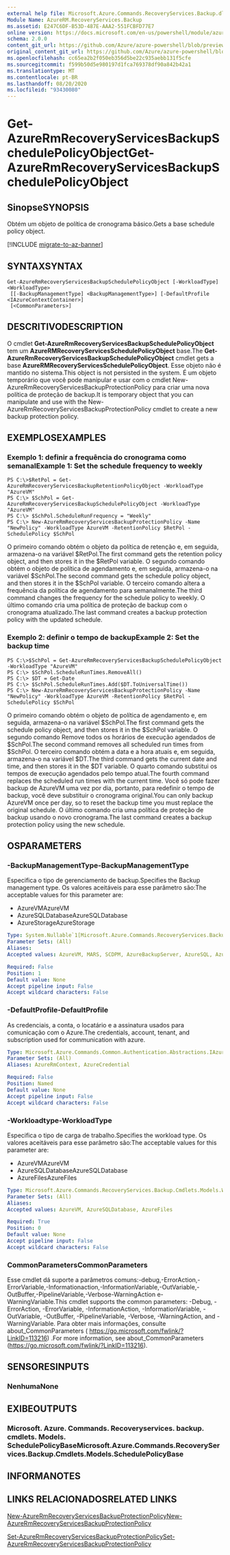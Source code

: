 ```yaml
---
external help file: Microsoft.Azure.Commands.RecoveryServices.Backup.dll-Help.xml
Module Name: AzureRM.RecoveryServices.Backup
ms.assetid: E247C6DF-B53D-487E-AAA2-551FCBFD77E7
online version: https://docs.microsoft.com/en-us/powershell/module/azurerm.recoveryservices.backup/get-azurermrecoveryservicesbackupschedulepolicyobject
schema: 2.0.0
content_git_url: https://github.com/Azure/azure-powershell/blob/preview/src/ResourceManager/RecoveryServices/Commands.RecoveryServices.Backup/help/Get-AzureRmRecoveryServicesBackupSchedulePolicyObject.md
original_content_git_url: https://github.com/Azure/azure-powershell/blob/preview/src/ResourceManager/RecoveryServices/Commands.RecoveryServices.Backup/help/Get-AzureRmRecoveryServicesBackupSchedulePolicyObject.md
ms.openlocfilehash: cc65ea2b2f050eb356d5be22c935aebb131f5cfe
ms.sourcegitcommit: f599b50d5e980197d1fca769378df90a842b42a1
ms.translationtype: MT
ms.contentlocale: pt-BR
ms.lasthandoff: 08/20/2020
ms.locfileid: "93430080"
---
```

# <span data-ttu-id="9b08e-101">Get-AzureRmRecoveryServicesBackupSchedulePolicyObject</span><span class="sxs-lookup"><span data-stu-id="9b08e-101">Get-AzureRmRecoveryServicesBackupSchedulePolicyObject</span></span>

## <span data-ttu-id="9b08e-102">Sinopse</span><span class="sxs-lookup"><span data-stu-id="9b08e-102">SYNOPSIS</span></span>
<span data-ttu-id="9b08e-103">Obtém um objeto de política de cronograma básico.</span><span class="sxs-lookup"><span data-stu-id="9b08e-103">Gets a base schedule policy object.</span></span>

[!INCLUDE [migrate-to-az-banner](../../includes/migrate-to-az-banner.md)]

## <span data-ttu-id="9b08e-104">SYNTAX</span><span class="sxs-lookup"><span data-stu-id="9b08e-104">SYNTAX</span></span>

```
Get-AzureRmRecoveryServicesBackupSchedulePolicyObject [-WorkloadType] <WorkloadType>
 [[-BackupManagementType] <BackupManagementType>] [-DefaultProfile <IAzureContextContainer>]
 [<CommonParameters>]
```

## <span data-ttu-id="9b08e-105">DESCRITIVO</span><span class="sxs-lookup"><span data-stu-id="9b08e-105">DESCRIPTION</span></span>
<span data-ttu-id="9b08e-106">O cmdlet **Get-AzureRmRecoveryServicesBackupSchedulePolicyObject** tem um **AzureRMRecoveryServicesSchedulePolicyObject** base.</span><span class="sxs-lookup"><span data-stu-id="9b08e-106">The **Get-AzureRmRecoveryServicesBackupSchedulePolicyObject** cmdlet gets a base **AzureRMRecoveryServicesSchedulePolicyObject**.</span></span>
<span data-ttu-id="9b08e-107">Esse objeto não é mantido no sistema.</span><span class="sxs-lookup"><span data-stu-id="9b08e-107">This object is not persisted in the system.</span></span>
<span data-ttu-id="9b08e-108">É um objeto temporário que você pode manipular e usar com o cmdlet New-AzureRmRecoveryServicesBackupProtectionPolicy para criar uma nova política de proteção de backup.</span><span class="sxs-lookup"><span data-stu-id="9b08e-108">It is temporary object that you can manipulate and use with the New-AzureRmRecoveryServicesBackupProtectionPolicy cmdlet to create a new backup protection policy.</span></span>

## <span data-ttu-id="9b08e-109">EXEMPLOS</span><span class="sxs-lookup"><span data-stu-id="9b08e-109">EXAMPLES</span></span>

### <span data-ttu-id="9b08e-110">Exemplo 1: definir a frequência do cronograma como semanal</span><span class="sxs-lookup"><span data-stu-id="9b08e-110">Example 1: Set the schedule frequency to weekly</span></span>
```
PS C:\>$RetPol = Get-AzureRmRecoveryServicesBackupRetentionPolicyObject -WorkloadType "AzureVM" 
PS C:\> $SchPol = Get-AzureRmRecoveryServicesBackupSchedulePolicyObject -WorkloadType "AzureVM" 
PS C:\> $SchPol.ScheduleRunFrequency = "Weekly"
PS C:\> New-AzureRmRecoveryServicesBackupProtectionPolicy -Name "NewPolicy" -WorkloadType AzureVM -RetentionPolicy $RetPol -SchedulePolicy $SchPol
```

<span data-ttu-id="9b08e-111">O primeiro comando obtém o objeto da política de retenção e, em seguida, armazena-o na variável $RetPol.</span><span class="sxs-lookup"><span data-stu-id="9b08e-111">The first command gets the retention policy object, and then stores it in the $RetPol variable.</span></span>
<span data-ttu-id="9b08e-112">O segundo comando obtém o objeto de política de agendamento e, em seguida, armazena-o na variável $SchPol.</span><span class="sxs-lookup"><span data-stu-id="9b08e-112">The second command gets the schedule policy object, and then stores it in the $SchPol variable.</span></span>
<span data-ttu-id="9b08e-113">O terceiro comando altera a frequência da política de agendamento para semanalmente.</span><span class="sxs-lookup"><span data-stu-id="9b08e-113">The third command changes the frequency for the schedule policy to weekly.</span></span>
<span data-ttu-id="9b08e-114">O último comando cria uma política de proteção de backup com o cronograma atualizado.</span><span class="sxs-lookup"><span data-stu-id="9b08e-114">The last command creates a backup protection policy with the updated schedule.</span></span>

### <span data-ttu-id="9b08e-115">Exemplo 2: definir o tempo de backup</span><span class="sxs-lookup"><span data-stu-id="9b08e-115">Example 2: Set the backup time</span></span>
```
PS C:\>$SchPol = Get-AzureRmRecoveryServicesBackupSchedulePolicyObject -WorkloadType "AzureVM" 
PS C:\> $SchPol.ScheduleRunTimes.RemoveAll()
PS C:\> $DT = Get-Date
PS C:\> $SchPol.ScheduleRunTimes.Add($DT.ToUniversalTime())
PS C:\> New-AzureRmRecoveryServicesBackupProtectionPolicy -Name "NewPolicy" -WorkloadType AzureVM -RetentionPolicy $RetPol -SchedulePolicy $SchPol
```

<span data-ttu-id="9b08e-116">O primeiro comando obtém o objeto de política de agendamento e, em seguida, armazena-o na variável $SchPol.</span><span class="sxs-lookup"><span data-stu-id="9b08e-116">The first command gets the schedule policy object, and then stores it in the $SchPol variable.</span></span>
<span data-ttu-id="9b08e-117">O segundo comando Remove todos os horários de execução agendados de $SchPol.</span><span class="sxs-lookup"><span data-stu-id="9b08e-117">The second command removes all scheduled run times from $SchPol.</span></span>
<span data-ttu-id="9b08e-118">O terceiro comando obtém a data e a hora atuais e, em seguida, armazena-o na variável $DT.</span><span class="sxs-lookup"><span data-stu-id="9b08e-118">The third command gets the current date and time, and then stores it in the $DT variable.</span></span>
<span data-ttu-id="9b08e-119">O quarto comando substitui os tempos de execução agendados pelo tempo atual.</span><span class="sxs-lookup"><span data-stu-id="9b08e-119">The fourth command replaces the scheduled run times with the current time.</span></span>
<span data-ttu-id="9b08e-120">Você só pode fazer backup de AzureVM uma vez por dia, portanto, para redefinir o tempo de backup, você deve substituir o cronograma original.</span><span class="sxs-lookup"><span data-stu-id="9b08e-120">You can only backup AzureVM once per day, so to reset the backup time you must replace the original schedule.</span></span>
<span data-ttu-id="9b08e-121">O último comando cria uma política de proteção de backup usando o novo cronograma.</span><span class="sxs-lookup"><span data-stu-id="9b08e-121">The last command creates a backup protection policy using the new schedule.</span></span>

## <span data-ttu-id="9b08e-122">OS</span><span class="sxs-lookup"><span data-stu-id="9b08e-122">PARAMETERS</span></span>

### <span data-ttu-id="9b08e-123">-BackupManagementType</span><span class="sxs-lookup"><span data-stu-id="9b08e-123">-BackupManagementType</span></span>
<span data-ttu-id="9b08e-124">Especifica o tipo de gerenciamento de backup.</span><span class="sxs-lookup"><span data-stu-id="9b08e-124">Specifies the Backup management type.</span></span>
<span data-ttu-id="9b08e-125">Os valores aceitáveis para esse parâmetro são:</span><span class="sxs-lookup"><span data-stu-id="9b08e-125">The acceptable values for this parameter are:</span></span>
- <span data-ttu-id="9b08e-126">AzureVM</span><span class="sxs-lookup"><span data-stu-id="9b08e-126">AzureVM</span></span> 
- <span data-ttu-id="9b08e-127">AzureSQLDatabase</span><span class="sxs-lookup"><span data-stu-id="9b08e-127">AzureSQLDatabase</span></span>
- <span data-ttu-id="9b08e-128">AzureStorage</span><span class="sxs-lookup"><span data-stu-id="9b08e-128">AzureStorage</span></span>

```yaml
Type: System.Nullable`1[Microsoft.Azure.Commands.RecoveryServices.Backup.Cmdlets.Models.BackupManagementType]
Parameter Sets: (All)
Aliases:
Accepted values: AzureVM, MARS, SCDPM, AzureBackupServer, AzureSQL, AzureStorage

Required: False
Position: 1
Default value: None
Accept pipeline input: False
Accept wildcard characters: False
```

### <span data-ttu-id="9b08e-129">-DefaultProfile</span><span class="sxs-lookup"><span data-stu-id="9b08e-129">-DefaultProfile</span></span>
<span data-ttu-id="9b08e-130">As credenciais, a conta, o locatário e a assinatura usados para comunicação com o Azure.</span><span class="sxs-lookup"><span data-stu-id="9b08e-130">The credentials, account, tenant, and subscription used for communication with azure.</span></span>

```yaml
Type: Microsoft.Azure.Commands.Common.Authentication.Abstractions.IAzureContextContainer
Parameter Sets: (All)
Aliases: AzureRmContext, AzureCredential

Required: False
Position: Named
Default value: None
Accept pipeline input: False
Accept wildcard characters: False
```

### <span data-ttu-id="9b08e-131">-Workloadtype</span><span class="sxs-lookup"><span data-stu-id="9b08e-131">-WorkloadType</span></span>
<span data-ttu-id="9b08e-132">Especifica o tipo de carga de trabalho.</span><span class="sxs-lookup"><span data-stu-id="9b08e-132">Specifies the workload type.</span></span>
<span data-ttu-id="9b08e-133">Os valores aceitáveis para esse parâmetro são:</span><span class="sxs-lookup"><span data-stu-id="9b08e-133">The acceptable values for this parameter are:</span></span>
- <span data-ttu-id="9b08e-134">AzureVM</span><span class="sxs-lookup"><span data-stu-id="9b08e-134">AzureVM</span></span> 
- <span data-ttu-id="9b08e-135">AzureSQLDatabase</span><span class="sxs-lookup"><span data-stu-id="9b08e-135">AzureSQLDatabase</span></span>
- <span data-ttu-id="9b08e-136">AzureFiles</span><span class="sxs-lookup"><span data-stu-id="9b08e-136">AzureFiles</span></span>

```yaml
Type: Microsoft.Azure.Commands.RecoveryServices.Backup.Cmdlets.Models.WorkloadType
Parameter Sets: (All)
Aliases:
Accepted values: AzureVM, AzureSQLDatabase, AzureFiles

Required: True
Position: 0
Default value: None
Accept pipeline input: False
Accept wildcard characters: False
```

### <span data-ttu-id="9b08e-137">CommonParameters</span><span class="sxs-lookup"><span data-stu-id="9b08e-137">CommonParameters</span></span>
<span data-ttu-id="9b08e-138">Esse cmdlet dá suporte a parâmetros comuns:-debug,-ErrorAction,-ErrorVariable,-Informationaction,-InformationVariable,-OutVariable,-OutBuffer,-PipelineVariable,-Verbose-WarningAction e-WarningVariable.</span><span class="sxs-lookup"><span data-stu-id="9b08e-138">This cmdlet supports the common parameters: -Debug, -ErrorAction, -ErrorVariable, -InformationAction, -InformationVariable, -OutVariable, -OutBuffer, -PipelineVariable, -Verbose, -WarningAction, and -WarningVariable.</span></span> <span data-ttu-id="9b08e-139">Para obter mais informações, consulte about_CommonParameters ( https://go.microsoft.com/fwlink/?LinkID=113216) .</span><span class="sxs-lookup"><span data-stu-id="9b08e-139">For more information, see about_CommonParameters (https://go.microsoft.com/fwlink/?LinkID=113216).</span></span>

## <span data-ttu-id="9b08e-140">SENSORES</span><span class="sxs-lookup"><span data-stu-id="9b08e-140">INPUTS</span></span>

### <span data-ttu-id="9b08e-141">Nenhuma</span><span class="sxs-lookup"><span data-stu-id="9b08e-141">None</span></span>

## <span data-ttu-id="9b08e-142">EXIBE</span><span class="sxs-lookup"><span data-stu-id="9b08e-142">OUTPUTS</span></span>

### <span data-ttu-id="9b08e-143">Microsoft. Azure. Commands. Recoveryservices. backup. cmdlets. Models. SchedulePolicyBase</span><span class="sxs-lookup"><span data-stu-id="9b08e-143">Microsoft.Azure.Commands.RecoveryServices.Backup.Cmdlets.Models.SchedulePolicyBase</span></span>

## <span data-ttu-id="9b08e-144">INFORMA</span><span class="sxs-lookup"><span data-stu-id="9b08e-144">NOTES</span></span>

## <span data-ttu-id="9b08e-145">LINKS RELACIONADOS</span><span class="sxs-lookup"><span data-stu-id="9b08e-145">RELATED LINKS</span></span>

[<span data-ttu-id="9b08e-146">New-AzureRmRecoveryServicesBackupProtectionPolicy</span><span class="sxs-lookup"><span data-stu-id="9b08e-146">New-AzureRmRecoveryServicesBackupProtectionPolicy</span></span>](./New-AzureRmRecoveryServicesBackupProtectionPolicy.md)

[<span data-ttu-id="9b08e-147">Set-AzureRmRecoveryServicesBackupProtectionPolicy</span><span class="sxs-lookup"><span data-stu-id="9b08e-147">Set-AzureRmRecoveryServicesBackupProtectionPolicy</span></span>](./Set-AzureRmRecoveryServicesBackupProtectionPolicy.md)


